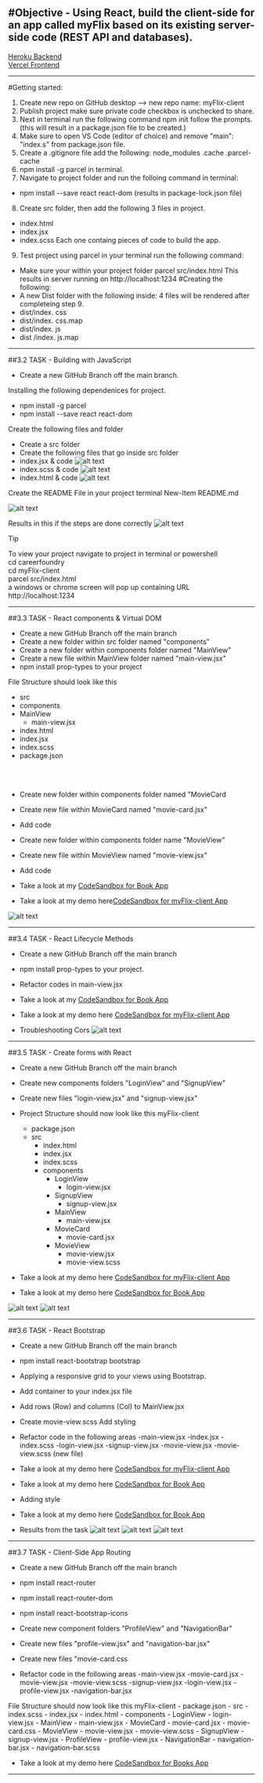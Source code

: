 #Objective - Using React, build the client-side for an app called myFlix based on its existing server-side code (REST API and databases).
------------------------------------------------

[Heroku Backend](https://movies-flixx-19a7d58ab0e6.herokuapp.com/)
<br/>
[Vercel Frontend](https://my-flix-client-i5y3.vercel.app/)



------------------------------------------------

#Getting started:
1. Create new repo on GitHub desktop --> new repo name: myFlix-client
2. Publish project make sure private code checkbox is unchecked to share.
3. Next in terminal run the following command npm init follow the prompts.
(this will result in a package.json file to be created.)
4. Make sure to open VS Code (editor of choice) and remove "main": "index.s" from package.json file.
5. Create a .gitignore file add the following:
node_modules
.cache
.parcel-cache
6. npm install -g parcel in terminal. 
7. Navigate to project folder and run the folloing command in terminal:
- npm install --save react react-dom (results in package-lock.json file)
8. Create src folder, then add the following 3 files in project.
- index.html
- index.jsx
- index.scss
Each one containg pieces of code to build the app.
9. Test project using parcel in your terminal run the following command:
- Make sure your within your project folder 
parcel src/index.html
This results in server running on http://localhost:1234
#Creating the following:
- A new Dist folder
with the following inside: 4 files will be rendered after completeing step 9.
- dist/index. css 
- dist/index. css.map
- dist/index. js
- dist /index. js.map

-----------------------------------------
##3.2 TASK - Building with JavaScript
- Create a new GitHub Branch off the main branch.<br/>

Installing the following dependenices for project.

- npm install -g parcel
- npm install --save react react-dom

Create the following files and folder
- Create a src folder
- Create the following files that go inside src folder
- index.jsx & code
![alt text](<4 - create new file index jsx add code.png>)
- index.scss & code
![alt text](<5 - create new file index scss add code.png>) 
- index.html & code
![alt text](<6 - create new file index html add code.png>) 

Create the README File in your project terminal
New-Item README.md

![alt text](<3 - Creating README files for github projects.png>)

Results in this if the steps are done correctly
![alt text](<2 - Results after creating 3 index files.png>)

>[!Tip]
> To view your project navigate to project in terminal or powershell <br/>
> cd careerfoundry <br/>
> cd myFlix-client <br/>
> parcel src/index.html <br/>
> a windows or chrome screen will pop up containing URL http://localhost:1234 <br/>
------------------------------------------
##3.3 TASK - React components & Virtual DOM

- Create a new GitHub Branch off the main branch
- Create a new folder within src folder named "components"
- Create a new folder within components folder named "MainView"
- Create a new file within MainView folder named "main-view.jsx"
- npm install prop-types to your project 

File Structure should look like this
- src 
 - components
 - MainView
    - main-view.jsx
 - index.html
 - index.jsx
 - index.scss
 - package.json

<br/>
<br/>

- Create new folder within components folder named "MovieCard 
- Create new file within MovieCard named "movie-card.jsx" 
- Add code 

- Create new folder within components folder name "MovieView"
- Create new file within MovieView named "movie-view.jsx"
- Add code 

- Take a look at my [CodeSandbox for Book App](https://codesandbox.io/p/sandbox/3-3-react-components-project-setup-forked-1-4wnhgr)
- Take a look at my demo here[CodeSandbox for myFlix-client App](https://codesandbox.io/p/sandbox/3-3-project-setup-for-myflix-final-task-2-)


![alt text](<Results from task.png>)

---------------------------------------------
##3.4 TASK - React Lifecycle Methods

- Create a new GitHub Branch off the main branch
- npm install prop-types to your project.

- Refactor codes in main-view.jsx

- Take a look at my [CodeSandbox for Book App](https://codesandbox.io/p/sandbox/sweet-dream-6qzvwp)
- Take a look at my demo here [CodeSandbox for myFlix-client App](https://codesandbox.io/p/sandbox/elastic-bush-29x56h)

- Troubleshooting Cors
![alt text](<troubleshoot cors.png>)

---------------------------------------------
##3.5 TASK - Create forms with React

- Create a new GitHub Branch off the main branch
- Create new components folders "LoginView" and "SignupView"
- Create new files "login-view.jsx" and "signup-view.jsx"

- Project Structure should now look like this 
myFlix-client
    - package.json
    - src
      - index.html
      - index.jsx
      - index.scss
      - components
          - LoginView
            - login-view.jsx
          - SignupView
            - signup-view.jsx
          - MainView
            - main-view.jsx
          - MovieCard
            - movie-card.jsx
          - MovieView
            - movie-view.jsx
            - movie-view.scss     


- Take a look at my demo here [CodeSandbox for myFlix-client App](https://codesandbox.io/p/sandbox/elated-nova-scxvh8)
- Take a look at my demo here [CodeSandbox for Book App](https://codesandbox.io/p/sandbox/3-5-books-app-react-demo-forked-7-l4n9h7)

![alt text](<Results in SignupView.png>) 
![alt text](<Results of LoginView.png>)

-----------------------------------------------
##3.6 TASK - React Bootstrap

- Create a new GitHub Branch off the main branch
- npm install react-bootstrap bootstrap
- Applying a responsive grid to your views using Bootstrap.
- Add container to your index.jsx file
- Add rows (Row) and columns (Col) to MainView.jsx
- Create movie-view.scss Add styling

- Refactor code in the following areas
 -main-view.jsx
 -index.jsx
 -index.scss
 -login-view.jsx
 -signup-view.jsx
 -movie-view.jsx
 -movie-view.scss (new file)

- Take a look at my demo here [CodeSandbox for myFlix-client App](https://codesandbox.io/p/sandbox/3-6-final-task-vldk7s)
- Take a look at my demo here [CodeSandbox for Book App](https://codesandbox.io/p/sandbox/delicate-cookies-kdl337)
- Adding style 
- Take a look at my demo here [CodeSandbox for Book App](https://codesandbox.io/p/sandbox/3-6-books-app-react-demo-8-nm46qx)

- Results from the task
![alt text](<Results SignupView.png>) 
![alt text](<Results LoginView.png>)
![alt text](<displayed movie cards for app results-1.png>)

------------------------------------------------
##3.7 TASK - Client-Side App Routing

- Create a new GitHub Branch off the main branch
- npm install react-router
- npm install react-router-dom
- npm install react-bootstrap-icons

- Create new component folders "ProfileView" and "NavigationBar"
- Create new files "profile-view.jsx" and "navigation-bar.jsx"
- Create new files "movie-card.css

- Refactor code in the following areas
 -main-view.jsx
 -movie-card.jsx
 -movie-view.jsx
 -movie-view.scss
 -signup-view.jsx
 -login-view.jsx
 -profile-view.jsx
 -navigation-bar.jsx

File Structure should now look like this 
 myFlix-client
     - package.json
     - src
       - index.scss
       - index.jsx
       - index.html
       - components
           - LoginView
             - login-view.jsx
           - MainView
             - main-view.jsx
           - MovieCard
             - movie-card.jsx
             - movie-card.css
           - MovieView
             - movie-view.jsx
             - movie-view.scss
           - SignupView
             - signup-view.jsx
           - ProfileView
             - profile-view.jsx
           - NavigationBar
             - navigation-bar.jsx
             - navigation-bar.scss

- Take a look at my demo here [CodeSandbox for Books App](https://codesandbox.io/p/sandbox/3-7-routing-starting-repo-forked-hkfkqz)

------------------------------------------------
